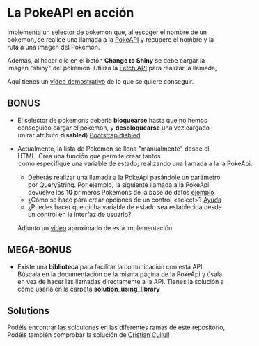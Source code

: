 # La PokeAPI en acción

Implementa un selector de pokemon que, al escoger el nombre de un pokemon, se realice una llamada a la [PokeAPI](https://pokeapi.co/) y recupere el nombre y la ruta a una imagen del Pokemon.

Además, al hacer clic en el botón **Change to Shiny** se debe cargar la imagen "shiny" del pokemon. Utiliza la [Fetch API](https://developer.mozilla.org/en-US/docs/Web/API/Fetch_API/Using_Fetch) para realizar la llamada,

Aquí tienes un [vídeo demostrativo](https://oscarm.tinytake.com/tt/NTQwMTg4N18xNjg5Njg5NQ) de lo que se quiere conseguir.

## BONUS

- El selector de pokemons deberia **bloquearse** hasta que no hemos conseguido cargar el pokemon, y **desbloquearse** una vez cargado (mirar atributo __disabled__) [Bootstrap disbled](https://getbootstrap.com/docs/5.0/forms/form-control/#disabled)
- Actualmente, la lista de Pokemon se llena "manualmente" desde el HTML. Crea una función que permite crear tantos <option> como especifique una variable de estado; realizando una llamada a la la PokeApi.
  - Deberás realizar una llamada a la PokeApi pasándole un parámetro por QueryString. Por ejemplo, la siguiente llamada a la PokeApi devuelve los **10** primeros Pokemons de la base de datos [ejemplo](https://pokeapi.co/api/v2/pokemon?limit=10)
  - ¿Cómo se hace para crear opciones de un control \<select>? [Ayuda](https://www.w3schools.com/jsref/met_select_add.asp)
  - ¿Puedes hacer que dicha variable de estado sea establecida desde un control en la interfaz de usuario?
  
  Adjunto un [vídeo](https://oscarm.tinytake.com/tt/NTQwNDY5MV8xNjkwMzk3Ng) aproximado de esta implementación.

## MEGA-BONUS

- Existe una **biblioteca** para facilitar la comunicación con esta API. Búscala en la documentación de la misma página de la PokeApi y úsala en vez de hacer las llamadas directamente a la API. Tienes la solución a cómo usarla en la carpeta __solution_using_library__

## Solutions
  
Podéis encontrar las solcuiones en las diferentes ramas de este repositorio,
Podéis también comprobar la solución de [Cristian Cullull](https://github.com/cristian-cll/pokeapi-fetch/)
